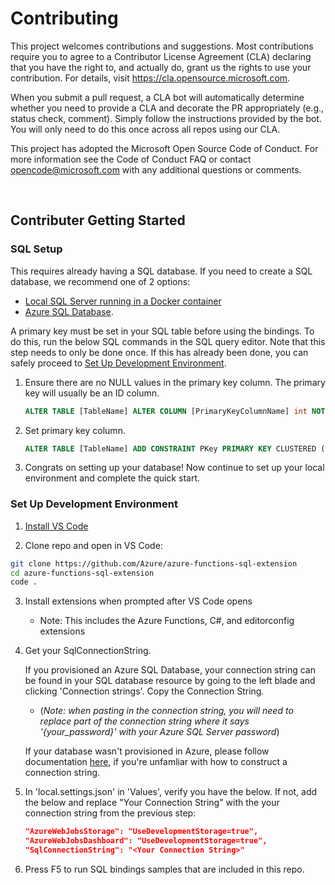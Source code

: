 # Contributing

This project welcomes contributions and suggestions. Most contributions require you to agree to a Contributor License Agreement (CLA) declaring that you have the right to, and actually do, grant us the rights to use your contribution. For details, visit https://cla.opensource.microsoft.com.

When you submit a pull request, a CLA bot will automatically determine whether you need to provide a CLA and decorate the PR appropriately (e.g., status check, comment). Simply follow the instructions provided by the bot. You will only need to do this once across all repos using our CLA.

This project has adopted the Microsoft Open Source Code of Conduct. For more information see the Code of Conduct FAQ or contact opencode@microsoft.com with any additional questions or comments.

<br>

## Contributer Getting Started

### SQL Setup

This requires already having a SQL database. If you need to create a SQL database, we recommend one of 2 options:
- [Local SQL Server running in a Docker container](https://docs.microsoft.com/sql/linux/quickstart-install-connect-docker)
- [Azure SQL Database](#Create-Azure-SQL-Database).

A primary key must be set in your SQL table before using the bindings. To do this, run the below SQL commands in the SQL query editor. Note that this step needs to only be done once. If this has already been done, you can safely proceed to [Set Up Development Environment](#set-up-development-environment).

1. Ensure there are no NULL values in the primary key column. The primary key will usually be an ID column.

    ```sql
    ALTER TABLE [TableName] ALTER COLUMN [PrimaryKeyColumnName] int NOT NULL
    ```

2. Set primary key column.

    ```sql
    ALTER TABLE [TableName] ADD CONSTRAINT PKey PRIMARY KEY CLUSTERED ([PrimaryKeyColumn]);
    ```

3. Congrats on setting up your database! Now continue to set up your local environment and complete the quick start.

### Set Up Development Environment

1. [Install VS Code](https://code.visualstudio.com/Download)
   
2. Clone repo and open in VS Code:

```bash
git clone https://github.com/Azure/azure-functions-sql-extension
cd azure-functions-sql-extension
code .
```
3. Install extensions when prompted after VS Code opens
   - Note: This includes the Azure Functions, C#, and editorconfig extensions

4. Get your SqlConnectionString. 
   
    If you provisioned an Azure SQL Database, your connection string can be found in your SQL database resource by going to the left blade and clicking 'Connection strings'. Copy the Connection String.

    - (*Note: when pasting in the connection string, you will need to replace part of the connection string where it says '{your_password}' with your Azure SQL Server password*)

    If your database wasn't provisioned in Azure, please follow documentation [here](https://docs.microsoft.com/sql/connect/homepage-sql-connection-programming), if you're unfamliar with how to construct a connection string.

5. In 'local.settings.json' in 'Values', verify you have the below. If not, add the below and replace "Your Connection String" with the your connection string from the previous step:

    ```json
    "AzureWebJobsStorage": "UseDevelopmentStorage=true",
    "AzureWebJobsDashboard": "UseDevelopmentStorage=true",
    "SqlConnectionString": "<Your Connection String>"
    ```
6. Press F5 to run SQL bindings samples that are included in this repo.